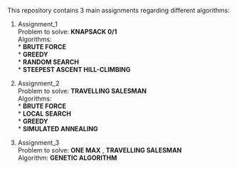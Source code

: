 This repository contains 3 main assignments regarding different algorithms:  

1. Assignment_1   
     Problem to solve: **KNAPSACK 0/1**  
     Algorithms:  
          * **BRUTE FORCE**  
          * **GREEDY**  
          * **RANDOM SEARCH**  
          * **STEEPEST ASCENT HILL-CLIMBING**  

2. Assignment_2    
     Problem to solve: **TRAVELLING SALESMAN**  
     Algorithms:  
          * **BRUTE FORCE**  
          * **LOCAL SEARCH**          
          * **GREEDY**  
          * **SIMULATED ANNEALING**    

3. Assignment_3    
     Problem to solve: **ONE MAX** , **TRAVELLING SALESMAN**   
     Algorithm: **GENETIC ALGORITHM**

